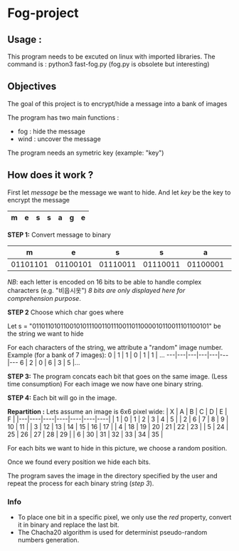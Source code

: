 # Fog-project
## Usage :
This program needs to be excuted on linux with imported libraries.
The command is : python3 fast-fog.py (fog.py is obsolete but interesting)

## Objectives
The goal of this project is to encrypt/hide a message into a bank of images

The program has two main functions :
- fog : hide the message
- wind : uncover the message

The program needs an symetric key (example: "key")

## How does it work ?

First let *message* be the message we want to hide.
And let *key* be the key to encrypt the message

m  | e  | s  | s  | a  | g  | e 
----|----|----|----|----|----|----

**STEP 1:** Convert message to binary

m        | e        | s        | s        | a        | g        | e 
-------- | -------- | -------- | -------- | -------- | -------- | -------- 
01101101 | 01100101 | 01110011 | 01110011 | 01100001 | 01100111 | 01100101 
 
*NB*: each letter is encoded on 16 bits to be able to handle complex characters (e.g. "비읍시옷")
*8 bits are only displayed here for comprehension purpose*.

**STEP 2** Choose which char goes where

Let s = "01101101011001010111001101110011011000010110011101100101"
be the string we want to hide

For each characters of the string, we attribute a "random" image number.
Example (for a bank of 7 images):
 0 | 1 | 1 | 0 | 1 | 1 | ...
 ---|---|---|---|---|---|---
 6 | 2 | 0 | 6 | 3 | 5 |...

**STEP 3:** 
The program concats each bit that goes on the same image. (Less time consumption)
For each image we now have one binary string.

**STEP 4:** Each bit will go in the image.

**Repartition :**
Lets assume an image is 6x6 pixel wide:
| X | A  | B  | C  | D  | E  | F  |
|---|----|----|----|----|----|----|
| 1 | 0  | 1  | 2  | 3  | 4  | 5  |
| 2 | 6  | 7  | 8  | 9  | 10 | 11 |
| 3 | 12 | 13 | 14 | 15 | 16 | 17 |
| 4 | 18 | 19 | 20 | 21 | 22 | 23 |
| 5 | 24 | 25 | 26 | 27 | 28 | 29 |
| 6 | 30 | 31 | 32 | 33 | 34 | 35 |

For each bits we want to hide in this picture, we choose a random position.

Once we found every position we hide each bits.

The program saves the image in the directory specified by the user and repeat the process for each binary string (*step 3*).


### Info
- To place one bit in a specific pixel, we only use the *red* property, convert it in binary and replace the last bit.
- The Chacha20 algorithm is used for determinist pseudo-random numbers generation.
